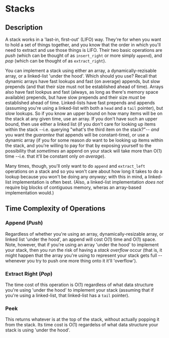 Stacks
======

Description
-----------
A stack works in a 'last-in, first-out' (LIFO) way. They're for when you want to
hold a set of things together, and you know that the order in which you'll need
to extract and use those things is LIFO. Their two basic operations are _push_
(which can be thought of as `insert_right` or more simply `append`), and _pop_
(which can be thought of as `extract_right`).

You can implement a stack using either an array, a dynamically-rezisable array,
or a linked-list 'under the hood'. Which should you use? Recall that dynamic
arrays have fast lookups and fast (on average) appends, but slow prepends (and
that their size must not be established ahead of time). Arrays also have fast
lookpus and fast (always, as long as there's memory space available) prepends,
but have slow prepends and their size *must* be established ahead of time.
Linked-lists have fast prepends and appends (assuming you're using a linked-list
with both a `head` and a `tail` pointer), but slow lookups. So if you know an
upper bound on how many items will be on the stack at any given time, use an
array. If you don't have such an upper bound, then use either a linked list (if
you don't care for looking up items within the stack --i.e. querying "what's the
third item on the stack?"-- _and_ you want the _guarantee_ that appends will be
constant-time), or use a dynamic array (if you for some reason _do_ want to be
looking up items within the stack, and you're willing to pay for that by
exposing yourself to the possibility that _sometimes_ an append on your stack
will take more than O(1) time --i.e. that it'll be constant only _on average_).

Many times, though, you'll only want to do `append` and `extract_left`
operations on a stack and so you won't care about how long it takes to do a
lookup because you won't be doing any _anyway_; with this in mind, a linked-list
implementation is often best. (Also, a linked-list implementation *does not*
require big blocks of contiguous memory, wheras an array-based implementation
would.)

Time Complexity of Operations
-----------------------------
### Append (_Push_)
Regardless of whether you're using an array, dynamically-resizable array, or
linked list 'under the hood', an append will cost O(1) time and O(1) space.
Note, however, that if you're using an array 'under the hood' to implement your
stack, then you run the risk of having a _stack overflow_ occur (that is, it
might happen that the array you're using to represent your stack gets full --
whenever you try to push one more thing onto it it'll 'overflow').

### Extract Right (_Pop_)
The time cost of this operation is O(1) regardless of what data structure you're
using 'under the hood' to implement your stack (assuming that if you're using a
linked-list, that linked-list has a `tail` pointer).

### Peek
This returns whatever is at the top of the stack, without actually popping it
from the stack. Its time cost is O(1) regardelss of what data structure your
stack is using 'under the hood'.

